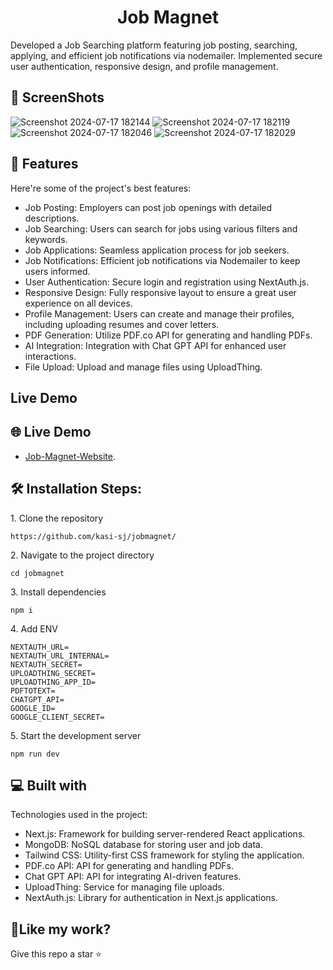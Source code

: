 <h1 align="center" id="title">Job Magnet</h1>

<p id="description">Developed a Job Searching platform featuring job posting, searching, applying, and efficient job
notifications via nodemailer. Implemented secure user authentication, responsive design, and profile
management.</p>

<h2>📱 ScreenShots</h2>

![Screenshot 2024-07-17 182144](https://github.com/user-attachments/assets/78527925-1ae4-4b8d-a0cb-123aaceb8f4f)
![Screenshot 2024-07-17 182119](https://github.com/user-attachments/assets/e15eb202-de1e-4917-bed0-e241d7b560c1)
![Screenshot 2024-07-17 182046](https://github.com/user-attachments/assets/1596aa22-5043-4126-bb2b-b72d87652f25)
![Screenshot 2024-07-17 182029](https://github.com/user-attachments/assets/2dd29858-0141-4124-8725-dc1df037173e)

  
<h2>🧐 Features</h2>

Here're some of the project's best features:

*   Job Posting: Employers can post job openings with detailed descriptions.
*   Job Searching: Users can search for jobs using various filters and keywords.
*   Job Applications: Seamless application process for job seekers.
*   Job Notifications: Efficient job notifications via Nodemailer to keep users informed.
*   User Authentication: Secure login and registration using NextAuth.js.
*   Responsive Design: Fully responsive layout to ensure a great user experience on all devices.
*   Profile Management: Users can create and manage their profiles, including uploading resumes and cover letters.
*   PDF Generation: Utilize PDF.co API for generating and handling PDFs.
*   AI Integration: Integration with Chat GPT API for enhanced user interactions.
*   File Upload: Upload and manage files using UploadThing.
<h2> Live Demo </h2>

## 🌐 Live Demo

- [Job-Magnet-Website](https://jobmagnet.vercel.app/).


<h2>🛠️ Installation Steps:</h2>

<p>1. Clone the repository</p>

```
https://github.com/kasi-sj/jobmagnet/
```

<p>2. Navigate to the project directory</p>

```
cd jobmagnet
```

<p>3. Install dependencies</p>

```
npm i
```

<p>4. Add ENV</p>

```
NEXTAUTH_URL=
NEXTAUTH_URL_INTERNAL=
NEXTAUTH_SECRET=
UPLOADTHING_SECRET=
UPLOADTHING_APP_ID=
PDFTOTEXT=
CHATGPT_API=
GOOGLE_ID=
GOOGLE_CLIENT_SECRET=
```

<p>5. Start the development server</p>

```
npm run dev
```

  
  
<h2>💻 Built with</h2>

Technologies used in the project:

*   Next.js: Framework for building server-rendered React applications.
*   MongoDB: NoSQL database for storing user and job data.
*   Tailwind CSS: Utility-first CSS framework for styling the application.
*   PDF.co API: API for generating and handling PDFs.
*   Chat GPT API: API for integrating AI-driven features.
*   UploadThing: Service for managing file uploads.
*   NextAuth.js: Library for authentication in Next.js applications.

<h2>💖Like my work?</h2>



Give this repo a star ⭐
